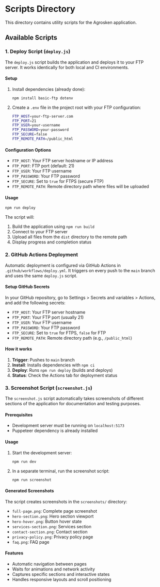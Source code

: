 # Scripts Directory

This directory contains utility scripts for the Agrosken application.

## Available Scripts

### 1. Deploy Script (`deploy.js`)

The `deploy.js` script builds the application and deploys it to your FTP server. It works identically for both local and CI environments.

#### Setup

1. Install dependencies (already done):

   ```bash
   npm install basic-ftp dotenv
   ```

2. Create a `.env` file in the project root with your FTP configuration:
   ```bash
   FTP_HOST=your-ftp-server.com
   FTP_PORT=21
   FTP_USER=your-username
   FTP_PASSWORD=your-password
   FTP_SECURE=false
   FTP_REMOTE_PATH=/public_html
   ```

#### Configuration Options

- `FTP_HOST`: Your FTP server hostname or IP address
- `FTP_PORT`: FTP port (default: 21)
- `FTP_USER`: Your FTP username
- `FTP_PASSWORD`: Your FTP password
- `FTP_SECURE`: Set to `true` for FTPS (secure FTP)
- `FTP_REMOTE_PATH`: Remote directory path where files will be uploaded

#### Usage

```bash
npm run deploy
```

The script will:

1. Build the application using `npm run build`
2. Connect to your FTP server
3. Upload all files from the `dist` directory to the remote path
4. Display progress and completion status

### 2. GitHub Actions Deployment

Automatic deployment is configured via GitHub Actions in `.github/workflows/deploy.yml`. It triggers on every push to the `main` branch and uses the same `deploy.js` script.

#### Setup GitHub Secrets

In your GitHub repository, go to Settings > Secrets and variables > Actions, and add the following secrets:

- `FTP_HOST`: Your FTP server hostname
- `FTP_PORT`: Your FTP port (usually 21)
- `FTP_USER`: Your FTP username
- `FTP_PASSWORD`: Your FTP password
- `FTP_SECURE`: Set to `true` for FTPS, `false` for FTP
- `FTP_REMOTE_PATH`: Remote directory path (e.g., `/public_html`)

#### How it works

1. **Trigger**: Pushes to `main` branch
2. **Install**: Installs dependencies with `npm ci`
3. **Deploy**: Runs `npm run deploy` (builds and deploys)
4. **Status**: Check the Actions tab for deployment status

### 3. Screenshot Script (`screenshot.js`)

The `screenshot.js` script automatically takes screenshots of different sections of the application for documentation and testing purposes.

#### Prerequisites

- Development server must be running on `localhost:5173`
- Puppeteer dependency is already installed

#### Usage

1. Start the development server:

   ```bash
   npm run dev
   ```

2. In a separate terminal, run the screenshot script:
   ```bash
   npm run screenshot
   ```

#### Generated Screenshots

The script creates screenshots in the `screenshots/` directory:

- `full-page.png`: Complete page screenshot
- `hero-section.png`: Hero section viewport
- `hero-hover.png`: Button hover state
- `services-section.png`: Services section
- `contact-section.png`: Contact section
- `privacy-policy.png`: Privacy policy page
- `faq.png`: FAQ page

#### Features

- Automatic navigation between pages
- Waits for animations and network activity
- Captures specific sections and interactive states
- Handles responsive layouts and scroll positioning
